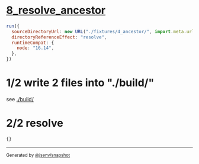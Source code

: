 # [8_resolve_ancestor](../../new_url_directory_3.test.mjs#L68)

```js
run({
  sourceDirectoryUrl: new URL("./fixtures/4_ancestor/", import.meta.url),
  directoryReferenceEffect: "resolve",
  runtimeCompat: {
    node: "16.14",
  },
})
```

# 1/2 write 2 files into "./build/"

see [./build/](./build/)

# 2/2 resolve

```js
{}
```

---

<sub>
  Generated by <a href="https://github.com/jsenv/core/tree/main/packages/tooling/snapshot">@jsenv/snapshot</a>
</sub>
